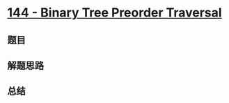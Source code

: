# [144 - Binary Tree Preorder Traversal](https://leetcode.com/problems/binary-tree-preorder-traversal/)

## 题目


## 解题思路


## 总结


